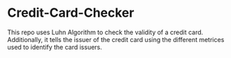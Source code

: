 # Credit-Card-Checker
This repo uses Luhn Algorithm to check the validity of a credit card. Additionally, it tells the issuer of the credit card using the different metrices used to identify the card issuers.
